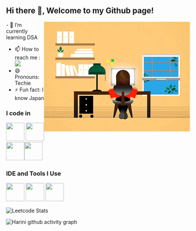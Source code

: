 ## Hi there 👋, Welcome to my Github page!


<img align="right" alt="Coding" width="400" src="https://github.com/AvantiKumari-A/AvantiKumari-A/blob/main/anime%201.gif">                                    
- 🌱 I’m currently learning DSA


- 📫 How to reach me :
<br /> [<img src="https://img.shields.io/badge/LinkedIn-0077B5?style=for-the-badge&logo=linkedin&logoColor=white" />](https://www.linkedin.com/in/theharini17/)
- 😄 Pronouns: Techie
- ⚡ Fun fact: I know Japan


### I code in
<img height="50" width="50" src="https://img.icons8.com/color/48/000000/html-5.png" /> <img height="50" width="50" src="https://img.icons8.com/color/48/000000/css3.png" /> 
<img height="50" width="50" src="https://img.icons8.com/color/48/000000/javascript.png"/><img height="50" width="50" src="https://img.icons8.com/color/48/000000/java-coffee-cup-logo.png" />

### IDE and Tools I Use
<img height="50" width="50" src="https://img.icons8.com/color/48/000000/visual-studio-code-2019.png"/>  <img height="50" width="50" src="https://img.icons8.com/color/50/000000/git.png"/>  <img height="50" width="50" src="https://img.icons8.com/color/48/000000/figma--v1.png"/> 




![Leetcode Stats](https://leetcard.jacoblin.cool/Harini001?theme=dark&font=Noto%20Sans%20Thaana)

![Harini github activity graph](https://github-readme-activity-graph.vercel.app/graph?username=theharini&bg_color=000000&color=04ff00&line=36fa00&point=ffffff&area=true&hide_border=true)
